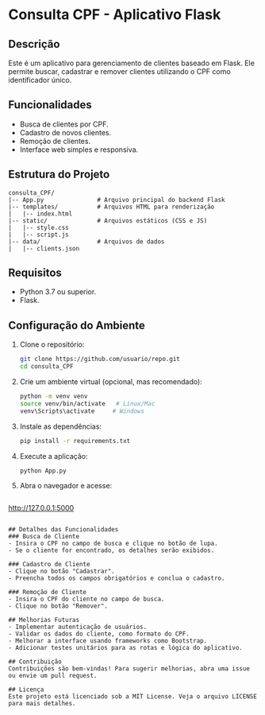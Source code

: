 # Consulta CPF - Aplicativo Flask

## Descrição
Este é um aplicativo para gerenciamento de clientes baseado em Flask. Ele permite buscar, cadastrar e remover clientes utilizando o CPF como identificador único.

## Funcionalidades
- Busca de clientes por CPF.
- Cadastro de novos clientes.
- Remoção de clientes.
- Interface web simples e responsiva.

## Estrutura do Projeto

```
consulta_CPF/
|-- App.py               # Arquivo principal do backend Flask
|-- templates/           # Arquivos HTML para renderização
|   |-- index.html
|-- static/              # Arquivos estáticos (CSS e JS)
|   |-- style.css
|   |-- script.js
|-- data/                # Arquivos de dados
|   |-- clients.json
```

## Requisitos
- Python 3.7 ou superior.
- Flask.

## Configuração do Ambiente

1. Clone o repositório:
   ```bash
   git clone https://github.com/usuario/repo.git
   cd consulta_CPF
   ```

2. Crie um ambiente virtual (opcional, mas recomendado):
   ```bash
   python -m venv venv
   source venv/bin/activate   # Linux/Mac
   venv\Scripts\activate     # Windows
   ```

3. Instale as dependências:
   ```bash
   pip install -r requirements.txt
   ```

4. Execute a aplicação:
   ```bash
   python App.py
   ```

5. Abra o navegador e acesse:
   ```
http://127.0.0.1:5000
```

## Detalhes das Funcionalidades
### Busca de Cliente
- Insira o CPF no campo de busca e clique no botão de lupa.
- Se o cliente for encontrado, os detalhes serão exibidos.

### Cadastro de Cliente
- Clique no botão "Cadastrar".
- Preencha todos os campos obrigatórios e conclua o cadastro.

### Remoção de Cliente
- Insira o CPF do cliente no campo de busca.
- Clique no botão "Remover".

## Melhorias Futuras
- Implementar autenticação de usuários.
- Validar os dados do cliente, como formato do CPF.
- Melhorar a interface usando frameworks como Bootstrap.
- Adicionar testes unitários para as rotas e lógica do aplicativo.

## Contribuição
Contribuições são bem-vindas! Para sugerir melhorias, abra uma issue ou envie um pull request.

## Licença
Este projeto está licenciado sob a MIT License. Veja o arquivo LICENSE para mais detalhes.

